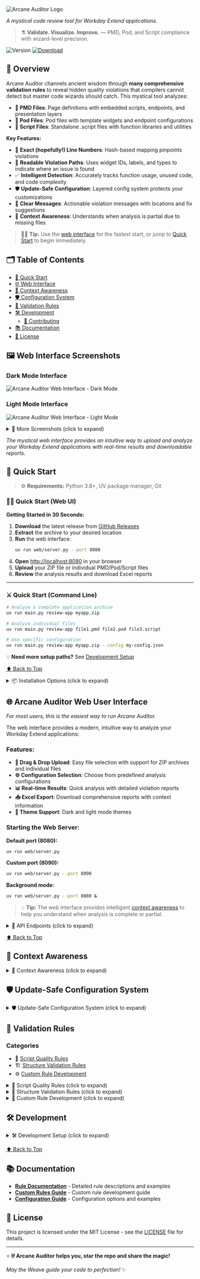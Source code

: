 ![Arcane Auditor Logo](assets/arcane-auditor-logo.png)

*A mystical code review tool for Workday Extend applications.*

> ⚗️ **Validate. Visualize. Improve.** — PMD, Pod, and Script compliance with wizard-level precision.

![Version](https://img.shields.io/badge/version-0.4.0--beta.1-purple?style=for-the-badge)
[![Download](https://img.shields.io/badge/🚀-Download_Latest-orange?style=for-the-badge)](https://github.com/Developers-and-Dragons/ArcaneAuditor/releases)

## 🎯 Overview

Arcane Auditor channels ancient wisdom through **many comprehensive validation rules** to reveal hidden quality violations that compilers cannot detect but master code wizards should catch. This mystical tool analyzes:

- **📄 PMD Files**: Page definitions with embedded scripts, endpoints, and presentation layers
- **🧩 Pod Files**: Pod files with template widgets and endpoint configurations
- **📜 Script Files**: Standalone .script files with function libraries and utilities

**Key Features:**

- 🎯 **Exact (hopefully!) Line Numbers**: Hash-based mapping pinpoints violations
- 🧭 **Readable Violation Paths**: Uses widget IDs, labels, and types to indicate where an issue is found
- ✅ **Intelligent Detection**: Accurately tracks function usage, unused code, and code complexity
- 🛡️ **Update-Safe Configuration**: Layered config system protects your customizations
- 🎨 **Clear Messages**: Actionable violation messages with locations and fix suggestions
- 🧠 **Context Awareness**: Understands when analysis is partial due to missing files

> 🧙‍♂️ **Tip:** Use the [web interface](#arcane-auditor-web-user-interface) for the fastest start, or jump to [Quick Start](#quick-start) to begin immediately.

## 🗂️ Table of Contents

- [🚀 Quick Start](#quick-start)
- [🌐 Web Interface](#arcane-auditor-web-user-interface)
- [🧠 Context Awareness](#context-awareness)
- [🛡️ Configuration System](#️update-safe-configuration-system)
- [🔧 Validation Rules](#validation-rules)
- [🛠️ Development](#development)
  - [🤝 Contributing](#contributing)
- [📚 Documentation](#documentation)
- [📄 License](#license)

## 🖼️ Web Interface Screenshots

### Dark Mode Interface

![Arcane Auditor Web Interface - Dark Mode](assets/results-dark.png)

### Light Mode Interface

![Arcane Auditor Web Interface - Light Mode](assets/results-light.png)

<details>
<summary>📸 More Screenshots (click to expand)</summary>

**Upload View:**
![Upload View](assets/upload-dark.png)

**Issues View:**
![Issues View](assets/issues-dark.png)

**Configuration View:**
![Configuration View](assets/config-dark.png)

**Details View:**
![Details View](assets/details-dark.png)

</details>

*The mystical web interface provides an intuitive way to upload and analyze your Workday Extend applications with real-time results and downloadable reports.*

## 🚀 Quick Start

> ⚙️ **Requirements:** Python 3.8+, UV package manager, Git

### 🧙‍♂️ Quick Start (Web UI)

**Getting Started in 30 Seconds:**

1. **Download** the latest release from [GitHub Releases](https://github.com/Developers-and-Dragons/ArcaneAuditor/releases)
2. **Extract** the archive to your desired location
3. **Run** the web interface:
   ```bash
   uv run web/server.py --port 8080
   ```
4. **Open** [http://localhost:8080](http://localhost:8080) in your browser
5. **Upload** your ZIP file or individual PMD/Pod/Script files
6. **Review** the analysis results and download Excel reports

---

### ⚔️ Quick Start (Command Line)

```bash
# Analyze a complete application archive
uv run main.py review-app myapp.zip

# Analyze individual files
uv run main.py review-app file1.pmd file2.pod file3.script

# Use specific configuration
uv run main.py review-app myapp.zip --config my-config.json
```

💡 **Need more setup paths?** See [Development Setup](#option-c-development-setup)

[⬆️ Back to Top](#table-of-contents)

<details>
<summary>📦 Installation Options (click to expand)</summary>

### Option A: Direct Download (Recommended)

1. Download the latest release from [GitHub Releases](https://github.com/Developers-and-Dragons/ArcaneAuditor/releases)
2. Extract the archive to your desired location
3. Install dependencies:
   ```bash
   uv sync
   ```

### Option B: Clone Repository

```bash
git clone https://github.com/Developers-and-Dragons/ArcaneAuditor.git
cd ArcaneAuditor
uv sync
```

### Option C: Development Setup

```bash
git clone https://github.com/Developers-and-Dragons/ArcaneAuditor.git
cd ArcaneAuditor
uv sync --dev
uv run pytest  # Run tests
```

</details>

## 🌐 Arcane Auditor Web User Interface

*For most users, this is the easiest way to run Arcane Auditor.*

The web interface provides a modern, intuitive way to analyze your Workday Extend applications:

### **Features:**

- **📁 Drag & Drop Upload**: Easy file selection with support for ZIP archives and individual files
- **⚙️ Configuration Selection**: Choose from predefined analysis configurations
- **📊 Real-time Results**: Quick analysis with detailed violation reports
- **📥 Excel Export**: Download comprehensive reports with context information
- **🌙 Theme Support**: Dark and light mode themes

### **Starting the Web Server:**

**Default port (8080):**

```bash
uv run web/server.py
```

**Custom port (8090):**

```bash
uv run web/server.py --port 8090
```

**Background mode:**

```bash
uv run web/server.py --port 8080 &
```

> 💡 **Tip:** The web interface provides intelligent [context awareness](#context-awareness) to help you understand when analysis is complete or partial.

<details>
<summary>🔗 API Endpoints (click to expand)</summary>

- `GET /` - Main interface
- `POST /upload` - File upload endpoint
- `GET /job/{job_id}` - Job status
- `GET /download/{job_id}/excel` - Download Excel report
- `GET /configurations` - Available configurations
- `GET /static/{file}` - Static assets (CSS, JS, images)

</details>

[⬆️ Back to Top](#table-of-contents)

## 🧠 Context Awareness

<details>
<summary>🧠 Context Awareness (click to expand)</summary>

Arcane Auditor provides **intelligent context awareness** to help you understand when analysis is complete or partial:

| Mode     | Description                | Example Command                                      |
| -------- | -------------------------- | ---------------------------------------------------- |
| Complete | Full set of files provided | `uv run main.py review-app myapp.zip`              |
| Partial  | Missing AMD or SMD files  | `uv run main.py review-app mypage.pmd`             |

### **Complete Analysis** ✅

When you provide all relevant files (PMD, AMD, SMD), Arcane Auditor runs **all enabled validation rules** and provides comprehensive coverage.

### **Partial Analysis** ⚠️

When files are missing, Arcane Auditor:

- **Runs available rules** on provided files
- **Clearly indicates** which files are missing
- **Shows which rules** couldn't be executed
- **Provides guidance** on what to add for complete validation

### **Supported Analysis Modes**

**ZIP File Analysis:**

```bash
# Complete application archive
uv run main.py review-app myapp.zip
```

**Individual File Analysis:**

```bash
# Single PMD file
uv run main.py review-app mypage.pmd

# Multiple files
uv run main.py review-app file1.pmd file2.pod file3.script
```

**Mixed Analysis:**

```bash
# Some files from archive, some individual
uv run main.py review-app myapp.zip additional-file.script
```

### **Context Information Display**

The tool provides clear context information in all output formats:

**Console Output:**

```
📊 Analysis Context:
✅ Complete Analysis - All files provided
📁 Files Analyzed: 15
📄 Files Present: 15
⚠️ Files Missing: 0
🔧 Rules Executed: 45
```

**Excel Reports:**

- Dedicated "Context" sheet with analysis completeness
- Clear indication of missing files and their impact
- Guidance on achieving complete analysis

**Web Interface:**

- Context panel showing analysis status
- Visual indicators for complete vs. partial analysis
- Recommendations for improving analysis coverage

[⬆️ Back to Top](#table-of-contents)

</details>

## 🛡️ Update-Safe Configuration System

<details>
<summary>🛡️ Update-Safe Configuration System (click to expand)</summary>

Arcane Auditor uses a **layered configuration system** that protects your customizations during updates:

### **Configuration Layers (Priority Order):**

1. **Command Line Arguments** (highest priority)
2. **User Configuration File** (`~/.arcane-auditor/config.json`)
3. **Project Configuration File** (`arcane-auditor.json`)
4. **Default Configuration** (built-in)

### **Configuration File Structure:**

```json
{
  "rules": {
    "script": {
      "enabled": true,
      "max_complexity": 10,
      "max_function_length": 50
    },
    "structure": {
      "enabled": true,
      "check_hardcoded_values": true,
      "require_widget_labels": true
    }
  },
  "output": {
    "format": "console",
    "include_context": true,
    "excel_include_context_sheet": true
  }
}
```

### **Creating Custom Configurations:**

```bash
# Generate default configuration
uv run main.py generate-config > my-config.json

# Use custom configuration
uv run main.py review-app myapp.zip --config my-config.json
```

### **Configuration Inheritance:**

- **User config** inherits from **default config**
- **Project config** inherits from **user config**
- **Command line** overrides all config files
- **Missing settings** fall back to defaults

This ensures your customizations persist through updates while allowing flexibility for different projects.

[⬆️ Back to Top](#table-of-contents)

</details>

## 🔧 Validation Rules

### Categories

- 🧠 [Script Quality Rules](parser/rules/RULE_BREAKDOWN.md#-script-rules)
- 🏗️ [Structure Validation Rules](parser/rules/RULE_BREAKDOWN.md#-structure-rules)
- ⚙️ [Custom Rule Development](parser/rules/custom/README.md)

<details>
<summary>🔧 Script Quality Rules (click to expand)</summary>

### **Script Syntax & Structure**

- **Valid JavaScript Syntax**: Ensures all script code follows proper JavaScript syntax
- **Function Declaration Validation**: Validates function declarations and their parameters
- **Variable Declaration**: Checks for proper variable declarations and scope
- **Control Flow Validation**: Validates if/else, loops, and other control structures

### **Code Complexity & Quality**

- **Cyclomatic Complexity**: Measures code complexity (default threshold: 10)
- **Function Length**: Limits function length (default: 50 lines)
- **Nested Depth**: Prevents excessive nesting (default: 4 levels)
- **Code Duplication**: Detects repeated code patterns

### **Naming Conventions**

- **Function Naming**: Enforces camelCase for function names
- **Variable Naming**: Ensures consistent variable naming
- **Constant Naming**: Validates constant naming conventions
- **Parameter Naming**: Checks parameter naming consistency

### **Unused Code Detection**

- **Unused Functions**: Identifies functions that are never called
- **Unused Variables**: Finds variables that are declared but never used
- **Dead Code**: Detects unreachable code blocks
- **Unused Parameters**: Identifies function parameters that aren't used

[⬆️ Back to Top](#table-of-contents)

</details>

<details>
<summary>🔧 Structure Validation Rules (click to expand)</summary>

### **Widget Configuration**

- **Required Fields**: Ensures all required widget fields are present
- **Field Validation**: Validates field types and constraints
- **Widget Hierarchy**: Checks proper widget nesting and relationships
- **Component Validation**: Validates component configurations

### **PMD File Structure**

- **Page Definition**: Validates page structure and metadata
- **Endpoint Configuration**: Checks endpoint definitions and parameters
- **Presentation Layer**: Validates UI component configurations
- **Data Binding**: Ensures proper data binding configurations

### **Pod File Validation**

- **Template Structure**: Validates pod template structure
- **Widget Definitions**: Checks widget definitions and properties
- **Endpoint Integration**: Validates endpoint connections
- **Data Flow**: Ensures proper data flow between components

### **Best Practices**

- **Hardcoded Values**: Detects hardcoded values that should be configurable
- **Security Practices**: Validates security-related configurations
- **Performance Optimization**: Checks for performance-related issues
- **Accessibility**: Validates accessibility compliance

[⬆️ Back to Top](#table-of-contents)

</details>

<details>
<summary>🔧 Custom Rule Development (click to expand)</summary>

### **Creating Custom Rules**

Arcane Auditor supports custom rule development through a plugin system:

```python
# Example custom rule
class CustomScriptRule(BaseRule):
    def __init__(self):
        super().__init__(
            rule_id="custom_script_rule",
            description="Custom script validation rule",
            severity="ADVICE"
        )
  
    def validate(self, file_content, file_path):
        violations = []
        # Your custom validation logic here
        return violations
```

### **Rule Registration**

```python
# Register custom rule
from arcane_auditor.rules import RuleRegistry

RuleRegistry.register(CustomScriptRule())
```

### **Rule Configuration**

Custom rules can be configured through the configuration system:

```json
{
  "rules": {
    "custom": {
      "custom_script_rule": {
        "enabled": true,
        "threshold": 5
      }
    }
  }
}
```

[⬆️ Back to Top](#table-of-contents)

</details>

## 🛠️ Development

<details>
<summary>🛠️ Development Setup (click to expand)</summary>

### **Prerequisites**

- Python 3.8+
- uv package manager
- Git

### **Setup Development Environment**

```bash
# Clone repository
git clone https://github.com/Developers-and-Dragons/ArcaneAuditor.git
cd ArcaneAuditor

# Install dependencies
uv sync --dev

# Run tests
uv run pytest

# Run linting
uv run ruff check .

# Format code
uv run ruff format .
```

### **Project Structure**

**Project Structure Overview**

```
arcane_auditor/   → Core validation engine
web/              → Web interface (FastAPI + frontend)
tests/            → Automated test suite
config/           → Presets, team, and personal configs
docs/             → Detailed documentation and rule breakdowns
```

> 🧩 **New contributor?** See [Project Structure](docs/project-structure.md) for an overview of core directories and their roles.

<details>
<summary>📁 Detailed Project Structure (click to expand)</summary>

```
ArcaneAuditor/
├── arcane_auditor/           # Main package
│   ├── __init__.py
│   ├── main.py              # CLI entry point
│   ├── rules/               # Validation rules
│   │   ├── __init__.py
│   │   ├── base.py          # Base rule classes
│   │   ├── script.py        # Script validation rules
│   │   └── structure.py     # Structure validation rules
│   ├── parser/              # File parsing
│   │   ├── __init__.py
│   │   ├── pmd_parser.py    # PMD file parser
│   │   ├── pod_parser.py    # Pod file parser
│   │   └── script_parser.py # Script file parser
│   ├── output/              # Output formatting
│   │   ├── __init__.py
│   │   ├── formatter.py     # Output formatters
│   │   └── excel.py         # Excel report generation
│   └── config/              # Configuration management
│       ├── __init__.py
│       ├── loader.py        # Configuration loading
│       └── validator.py     # Configuration validation
├── web/                     # Web interface
│   ├── server.py           # FastAPI server
│   └── frontend/           # Frontend assets
│       ├── index.html      # Main HTML
│       ├── style.css       # Styling
│       └── script.js       # JavaScript
├── tests/                   # Test suite
│   ├── __init__.py
│   ├── test_rules_engine.py # Core rules engine tests
│   ├── test_script_*.py     # Script validation rule tests
│   ├── test_endpoint_*.py   # Endpoint validation tests
│   ├── test_widget_*.py     # Widget validation tests
│   ├── test_context_*.py    # Context awareness tests
│   └── test_*.py            # Additional integration tests
├── samples/                 # Sample files
│   ├── templates/          # Template files
│   └── archives/          # Sample archives
├── docs/                    # Documentation
│   ├── rules.md           # Rule documentation
│   └── api.md             # API documentation
├── assets/                  # Static assets
│   ├── logo.png           # Logo
│   └── screenshots/        # Screenshots
├── pyproject.toml          # Project configuration
├── README.md              # This file
└── LICENSE                # License
```

</details>

### **Running Tests**

```bash
# Run all tests
uv run pytest

# Run specific test file
uv run pytest tests/test_rules.py

# Run with coverage
uv run pytest --cov=arcane_auditor
```

### **Contributing**

1. Fork the repository
2. Create a feature branch: `git checkout -b feature-name`
3. Make your changes
4. Add tests for new functionality
5. Run the test suite: `uv run pytest`
6. Commit your changes: `git commit -m "Add feature"`
7. Push to your fork: `git push origin feature-name`
8. Create a Pull Request

### **Code Style**

- Follow PEP 8 guidelines
- Use type hints where appropriate
- Write comprehensive docstrings
- Include unit tests for new features
- Use meaningful commit messages

[⬆️ Back to Top](#table-of-contents)

</details>

[⬆️ Back to Top](#table-of-contents)

## 📚 Documentation

- **[Rule Documentation](parser/rules/RULE_BREAKDOWN.md)** - Detailed rule descriptions and examples
- **[Custom Rules Guide](parser/rules/custom/README.md)** - Custom rule development guide
- **[Configuration Guide](config/README.md)** - Configuration options and examples

## 📄 License

This project is licensed under the MIT License - see the [LICENSE](LICENSE) file for details.

---

⭐ **If Arcane Auditor helps you, star the repo and share the magic!**

*May the Weave guide your code to perfection!* ✨
